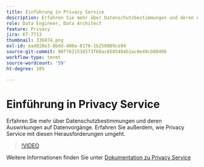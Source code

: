 ```yaml
---
title: Einführung in Privacy Service
description: Erfahren Sie mehr über Datenschutzbestimmungen und deren Auswirkungen auf Datenvorgänge. Erfahren Sie außerdem, wie Privacy Service mit diesen Herausforderungen umgeht.
role: Data Engineer, Data Architect
feature: Privacy
jira: KT-7713
thumbnail: 336074.png
exl-id: ead028e3-8bdd-406e-8176-1b250809ce94
source-git-commit: 90f7621536573f60ac6585404b1ac0e49cb08496
workflow-type: tm+mt
source-wordcount: '59'
ht-degree: 10%

---
```


# Einführung in Privacy Service

Erfahren Sie mehr über Datenschutzbestimmungen und deren Auswirkungen auf Datenvorgänge. Erfahren Sie außerdem, wie Privacy Service mit diesen Herausforderungen umgeht.

>[!VIDEO](https://video.tv.adobe.com/v/336074?quality=12&learn=on)

Weitere Informationen finden Sie unter [Dokumentation zu Privacy Service](https://experienceleague.adobe.com/docs/experience-platform/privacy/home.html?lang=de)